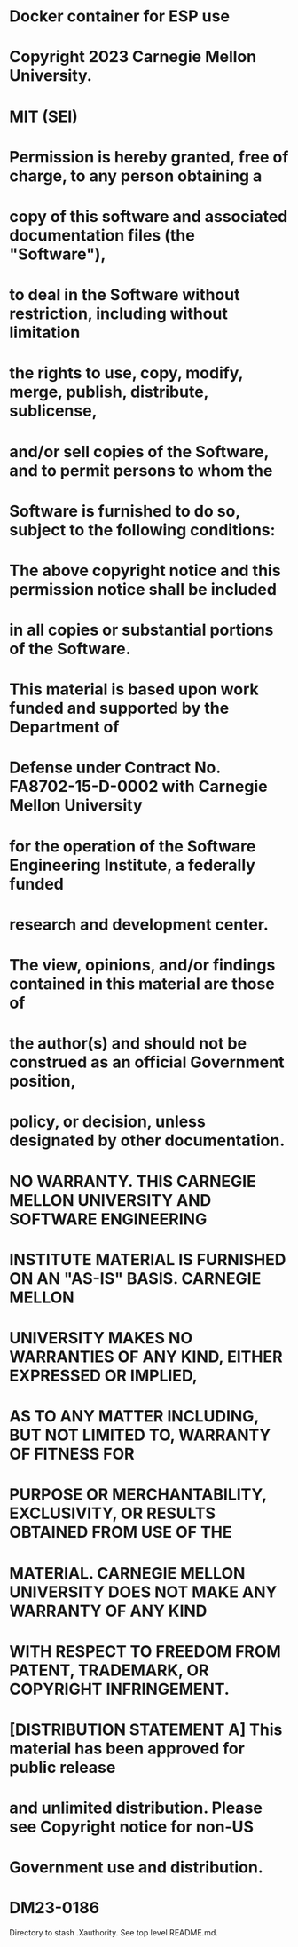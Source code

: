 # Docker container for ESP use
# Copyright 2023 Carnegie Mellon University.
# MIT (SEI)
# Permission is hereby granted, free of charge, to any person obtaining a
# copy of this software and associated documentation files (the "Software"),
# to deal in the Software without restriction, including without limitation
# the rights to use, copy, modify, merge, publish, distribute, sublicense,
# and/or sell copies of the Software, and to permit persons to whom the
# Software is furnished to do so, subject to the following conditions:
# The above copyright notice and this permission notice shall be included
# in all copies or substantial portions of the Software.
# This material is based upon work funded and supported by the Department of
# Defense under Contract No. FA8702-15-D-0002 with Carnegie Mellon University
# for the operation of the Software Engineering Institute, a federally funded
# research and development center.
# The view, opinions, and/or findings contained in this material are those of
# the author(s) and should not be construed as an official Government position,
# policy, or decision, unless designated by other documentation.
# NO WARRANTY. THIS CARNEGIE MELLON UNIVERSITY AND SOFTWARE ENGINEERING
# INSTITUTE MATERIAL IS FURNISHED ON AN "AS-IS" BASIS. CARNEGIE MELLON
# UNIVERSITY MAKES NO WARRANTIES OF ANY KIND, EITHER EXPRESSED OR IMPLIED,
# AS TO ANY MATTER INCLUDING, BUT NOT LIMITED TO, WARRANTY OF FITNESS FOR
# PURPOSE OR MERCHANTABILITY, EXCLUSIVITY, OR RESULTS OBTAINED FROM USE OF THE
# MATERIAL. CARNEGIE MELLON UNIVERSITY DOES NOT MAKE ANY WARRANTY OF ANY KIND
# WITH RESPECT TO FREEDOM FROM PATENT, TRADEMARK, OR COPYRIGHT INFRINGEMENT.
# [DISTRIBUTION STATEMENT A] This material has been approved for public release
# and unlimited distribution.  Please see Copyright notice for non-US
# Government use and distribution.
# DM23-0186


Directory to stash .Xauthority. See top level README.md.
